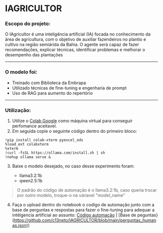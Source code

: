 # IAGRICULTOR

### Escopo do projeto:

<dl>
  <dt> O IAgricultor é uma inteligência artificial (IA) focada no conhecimento da área de agricultura, com o objetivo de auxiliar fazendeiros no plantio e cultivo na região semiárida da Bahia. O agente será capaz de fazer recomendações, explicar técnicas, identificar problemas e melhorar o desempenho das plantações</dt>
</dl>

---

### O modelo foi:

- Treinado com Biblioteca da Embrapa
- Utilizado técnicas de fine-tuning e engenharia de prompt
- Uso de RAG para aumento do repertório

---

### Utilização:

1. Utilize o [Colab Google](https://colab.research.google.com/) como máquina virtual para conseguir perfomance aceitavel.
2. Em seguida copie o seguinte código dentro do primeiro bloco:

```
!pip install colab-xterm pyexcel_ods
%load_ext colabxterm
%xterm
!curl -fsSL https://ollama.com/install.sh | sh
!nohup ollama serve &
```

3. Baixe o modelo desejado, no caso desse experimento foram:

   - llama3.2:1b
   - qwen2.5:1b

> O padrão do código de automação é o llama3.2:1b, caso queria trocar por outro modelo, troque-o na váriavel "model_name"

4. Faça o upload dentro do notebook o codigo de automação junto com a base de perguntas e respostas para fazer o fine-tuning para adequar a intêlgencia artificial ao assunto: [Código automação](https://github.com/c13neto/IAGRICULTOR/blob/main/codigo_de_automacao.py) | [Base de peguntas}(https://github.com/c13neto/IAGRICULTOR/blob/main/perguntas_humanas.json))
